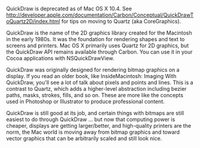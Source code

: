 

QuickDraw is deprecated as of Mac OS X 10.4.  See http://developer.apple.com/documentation/Carbon/Conceptual/QuickDrawToQuartz2D/index.html for tips on moving to Quartz (aka CoreGraphics).

QuickDraw is the name of the 2D graphics library created for the Macintosh in the early 1980s. It was the foundation for rendering shapes and text to screens and printers. Mac OS X primarily uses Quartz for 2D graphics, but the QuickDraw API remains available through Carbon. You can use it in your Cocoa applications with NSQuickDrawView.

QuickDraw was originally designed for rendering bitmap graphics on a display. If you read an older book, like InsideMacintosh: Imaging With QuickDraw, you'll see a lot of talk about pixels and points and lines. This is a contrast to Quartz, which adds a higher-level abstraction including bezier paths, masks, strokes, fills, and so on. These are more like the concepts used in Photoshop or Illustrator to produce professional content. 

QuickDraw is still good at its job, and certain things with bitmaps are still easiest to do through QuickDraw ... but now that computing power is cheaper, displays are getting larger/better, and high-quality printers are the norm, the Mac world is moving away from bitmap graphics and toward vector graphics that can be arbitrarily scaled and still look nice.
